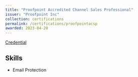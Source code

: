 ```yaml
---
title: "Proofpoint Accredited Channel Sales Professional"
issuer: "Proofpoint Inc"
collection: certifications
permalink: /certifications/proofpointacsp
awarded: 2023-04-20
---
```


[Credential](https://verify.skilljar.com/c/czsbmhqp8bc6)

## Skills

* Email Protection
